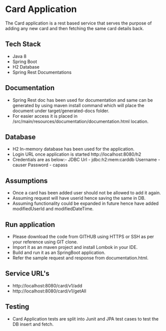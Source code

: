 # Card Application

The Card application is a rest based service that serves the purpose of adding any new card and then fetching the same card details back.

## Tech Stack

* Java 8
* Spring Boot 
* H2 Database
* Spring Rest Documentations

## Documentation

* Spring Rest doc has been used for documentation and same can be generated by using maven install command which         will place the document under target/generated-docs folder.
* For easier access it is placed in /src/main/resources/documentation/documentation.html location.

## Database

* H2 In-memory database has been used for the application.
* Login URL once application is started http://localhost:8080/h2
* Credentials are as below:-
	JDBC Url - jdbc:h2:mem:carddb
	Username - causer
	Password - capass

## Assumptions

* Once a card has been added user should not be allowed to add it again.
* Assuming request will have userid hence saving the same in DB.
* Assuming functionality could be expanded in future hence have added modifiedUserId and modifiedDateTime.

## Run application

* Please download the code from GITHUB using HTTPS or SSH as per your reference using GIT clone.
* Import it as an maven project and install Lombok in your IDE.
* Build and run it as an SpringBoot application.
* Refer the sample request and response from documentation.html.

## Service URL's

* http://localhost:8080/card/v1/add
* http://localhost:8080/card/v1/getAll	

## Testing

* Card Application tests are split into Junit and JPA test cases to test the DB insert and fetch.

